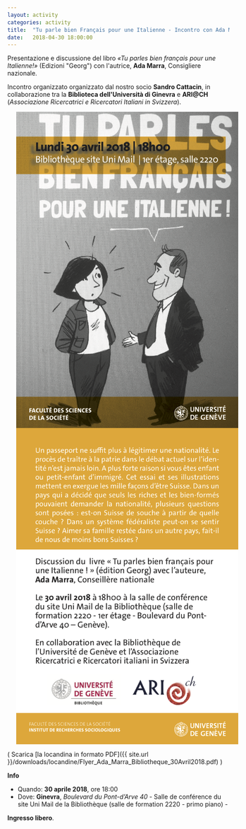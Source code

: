 ```yaml
---
layout: activity
categories: activity
title:  "Tu parle bien Français pour une Italienne - Incontro con Ada Marra"
date:   2018-04-30 18:00:00
---
```



Presentazione e discussione del libro _«Tu parles bien français pour une Italienne!»_ (Edizioni "Georg") con l'autrice, **Ada Marra**, Consigliere nazionale.

Incontro organizzato organizzato dal nostro socio **Sandro Cattacin**, in collaborazione tra la **Biblioteca dell'Università di Ginevra** e **ARI@CH** (_Associazione Ricercatrici e Ricercatori Italiani in Svizzera_).


<img alt="locandina incontro Ada Marra - p.1" align="center" width="600" hspace="20" src="/assets/img/pages/activities/Flyer_Ada_Marra_Bibliotheque_30Avril2018.png">

<img alt="locandina incontro Ada Marra - p.2" align="center" width="600" hspace="20" src="/assets/img/pages/activities/Flyer_Ada_Marra_Bibliotheque_30Avril2018_p2.png">

( Scarica [la locandina in formato PDF]({{ site.url }}/downloads/locandine/Flyer_Ada_Marra_Bibliotheque_30Avril2018.pdf) )


**Info**

- Quando: **30 aprile 2018**, ore 18:00
- Dove: **Ginevra**, _Boulevard du Pont-d’Arve 40_ - Salle de conférence du site Uni Mail de la Bibliothèque (salle de formation 2220 - primo piano) -

**Ingresso libero**.
